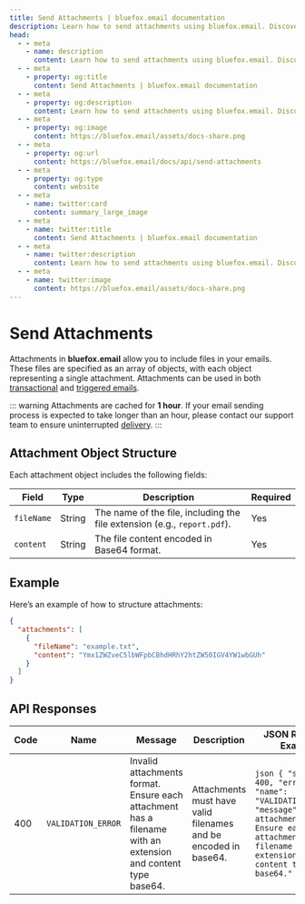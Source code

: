 ```yaml
---
title: Send Attachments | bluefox.email documentation
description: Learn how to send attachments using bluefox.email. Discover the attachment object structure, required fields, and example implementations.
head:
  - - meta
    - name: description
      content: Learn how to send attachments using bluefox.email. Discover the attachment object structure, required fields, and example implementations.
  - - meta
    - property: og:title
      content: Send Attachments | bluefox.email documentation
  - - meta
    - property: og:description
      content: Learn how to send attachments using bluefox.email. Discover the attachment object structure, required fields, and example implementations.
  - - meta
    - property: og:image
      content: https://bluefox.email/assets/docs-share.png
  - - meta
    - property: og:url
      content: https://bluefox.email/docs/api/send-attachments
  - - meta
    - property: og:type
      content: website
  - - meta
    - name: twitter:card
      content: summary_large_image
  - - meta
    - name: twitter:title
      content: Send Attachments | bluefox.email documentation
  - - meta
    - name: twitter:description
      content: Learn how to send attachments using bluefox.email. Discover the attachment object structure, required fields, and example implementations.
  - - meta
    - name: twitter:image
      content: https://bluefox.email/assets/docs-share.png
---
```


# Send Attachments

Attachments in **bluefox.email** allow you to include files in your emails. These files are specified as an array of objects, with each object representing a single attachment. Attachments can be used in both [transactional](/docs/api/send-transactional-email) and [triggered emails](/docs/api/send-triggered-email).

::: warning
Attachments are cached for **1 hour**. If your email sending process is expected to take longer than an hour, please contact our support team to ensure uninterrupted [delivery](/email-sending-concepts/deliverability.md).
:::

## Attachment Object Structure

Each attachment object includes the following fields:

| Field      | Type   | Description                                                      | Required |
|------------|--------|------------------------------------------------------------------|----------|
| `fileName` | String | The name of the file, including the file extension (e.g., `report.pdf`). | Yes      |
| `content`  | String | The file content encoded in Base64 format.                      | Yes      |

## Example

Here’s an example of how to structure attachments:

```json
{
  "attachments": [
    {
      "fileName": "example.txt",
      "content": "Ymx1ZWZveC5lbWFpbCBhdHRhY2htZW50IGV4YW1wbGUh"
    }
  ]
}

```

## API Responses  

| Code | Name               | Message                                                                 | Description                                                    | JSON Response Example |
|------|--------------------|-------------------------------------------------------------------------|----------------------------------------------------------------|-----------------------|
| 400  | `VALIDATION_ERROR` | Invalid attachments format. Ensure each attachment has a filename with an extension and content type base64. | Attachments must have valid filenames and be encoded in base64. | ```json { "status": 400, "error": { "name": "VALIDATION_ERROR", "message": "Invalid attachments format. Ensure each attachment has a filename with an extension and content type base64." } } ``` |
